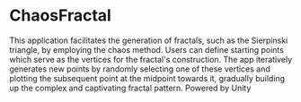# ChaosFractal
This application facilitates the generation of fractals, such as the Sierpinski triangle, by employing the chaos method. Users can define starting points which serve as the vertices for the fractal's construction. The app iteratively generates new points by randomly selecting one of these vertices and plotting the subsequent point at the midpoint towards it, gradually building up the complex and captivating fractal pattern.
Powered by Unity
